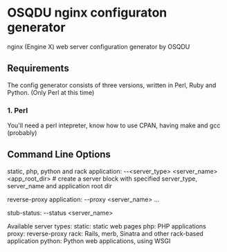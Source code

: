 # OSQDU nginx configuraton generator
nginx (Engine X) web server configuration generator
by OSQDU

## Requirements
The config generator consists of three versions, written in Perl, Ruby and Python. (Only Perl at this time)

### 1. Perl
You'll need a perl intepreter, know how to use CPAN, having make and gcc (probably)

## Command Line Options
static, php, python and rack application: --<server_type> <server_name> <app_root_dir> # create a server block with specified server_type, server_name and application root dir

reverse-proxy application: --proxy <server_name> <backend1> <backend2> <backend3>...

stub-status: --status <server_name> <port>

Available server types:
	static: static web pages
	php: PHP applications
	proxy: reverse-proxy
	rack: Rails, merb, Sinatra and other rack-based application
	python: Python web applications, using WSGI


